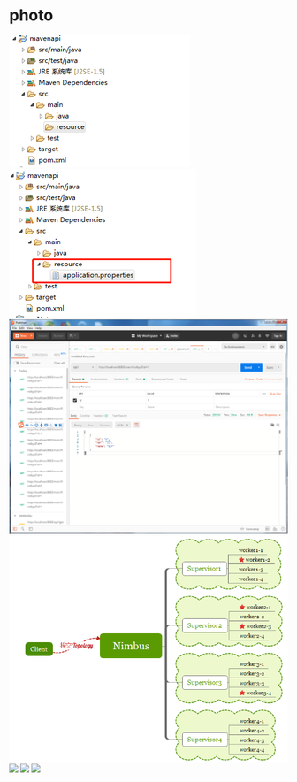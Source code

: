 # photo
![](https://raw.githubusercontent.com/ZYR1251/photo/master/1565835277(1).png)
![](https://raw.githubusercontent.com/ZYR1251/photo/master/1565835404(2).png)
![](https://raw.githubusercontent.com/ZYR1251/photo/master/图片1.jpg)
![](https://raw.githubusercontent.com/ZYR1251/photo/master/图片3.png)
![](https://raw.githubusercontent.com/ZYR1251/photo/kafka+storm01.png)
![](https://raw.githubusercontent.com/ZYR1251/photo/kafka+storm02.png)
![](https://raw.githubusercontent.com/ZYR1251/photo/kafka+storm1.png)

